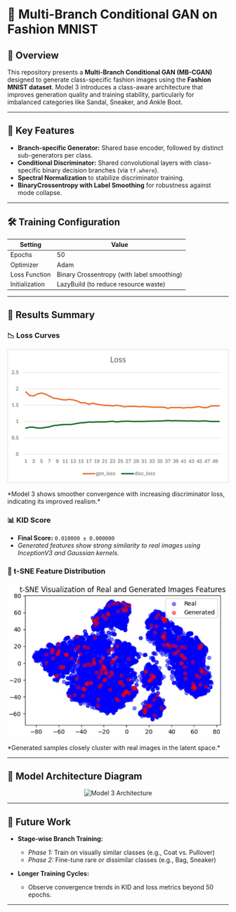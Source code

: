 
# 🧵 Multi-Branch Conditional GAN on Fashion MNIST


## 🌟 Overview

This repository presents a **Multi-Branch Conditional GAN (MB-CGAN)** designed to generate class-specific fashion images using the **Fashion MNIST dataset**. Model 3 introduces a class-aware architecture that improves generation quality and training stability, particularly for imbalanced categories like Sandal, Sneaker, and Ankle Boot.

---

## 🎯 Key Features

- **Branch-specific Generator:** Shared base encoder, followed by distinct sub-generators per class.
- **Conditional Discriminator:** Shared convolutional layers with class-specific binary decision branches (via `tf.where`).
- **Spectral Normalization** to stabilize discriminator training.
- **BinaryCrossentropy with Label Smoothing** for robustness against mode collapse.

---

## 🛠️ Training Configuration

| Setting            | Value        |
|-------------------|--------------|
| Epochs            | 50           |
| Optimizer         | Adam         |
| Loss Function     | Binary Crossentropy (with label smoothing) |
| Initialization    | LazyBuild (to reduce resource waste) |

---

## 🧪 Results Summary

### 📉 Loss Curves
<p align="center">
  <img src="pic/loss.png" alt="Model 3 Loss Comparison" width="600"/>
</p>
*Model 3 shows smoother convergence with increasing discriminator loss, indicating its improved realism.*

### 📊 KID Score  
- **Final Score:** `0.010000 ± 0.000000`  
- *Generated features show strong similarity to real images using InceptionV3 and Gaussian kernels.*

### 🌈 t-SNE Feature Distribution  
<p align="center">
  <img src="pic/t-sne.jpg" alt="t-SNE Real vs Generated" width="600"/>
</p>
*Generated samples closely cluster with real images in the latent space.*

---

## 🧬 Model Architecture Diagram

<p align="center">
  <img src="images/model3_architecture.png" alt="Model 3 Architecture" width="600"/>
</p>

---

## 🔮 Future Work

- **Stage-wise Branch Training:**  
  - *Phase 1:* Train on visually similar classes (e.g., Coat vs. Pullover)  
  - *Phase 2:* Fine-tune rare or dissimilar classes (e.g., Bag, Sneaker)

- **Longer Training Cycles:**  
  - Observe convergence trends in KID and loss metrics beyond 50 epochs.

---

